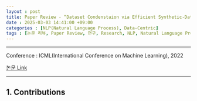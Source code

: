 ```yaml
---
layout : post
title: Paper Review - “Dataset Condenstaion via Efficient Synthetic-Data Parameterization” by Jang-Hyun Kim et al., 2022
date : 2025-03-03 14:41:00 +09:00
categories : [NLP(Natural Language Process), Data-Centric]
tags : [논문 리뷰, Paper Review, 연구, Research, NLP, Natural Language Process, AI, Artificial Intelligence, Data Science, EMNLP-Finding, DisCal, Seq2Seq, Distillation, Calibration, ROUGE, Novel n-gram, Informativeness, Abstractiveness, Summary]
---
```


<!-- MathJax Script for this post only -->
<script type="text/javascript" async
  src="https://cdnjs.cloudflare.com/ajax/libs/mathjax/2.7.7/MathJax.js?config=TeX-AMS-MML_HTMLorMML">
</script>
<script type="text/x-mathjax-config">
  MathJax.Hub.Config({
    tex2jax: {
      inlineMath: [ ['$','$'], ['\\(','\\)'] ],
      displayMath: [ ['$$','$$'], ['\\[','\\]'] ],
      processEscapes: true
    }
  });
</script>


---

Conference : ICML(International Conference on Machine Learning), 2022

[논문 Link](https://proceedings.mlr.press/v162/kim22c.html)

---

## **1. Contributions**

